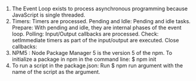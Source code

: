 1. The Event Loop exists to process asynchronous programming because JavaScript is single threaded.
2. Timers: Timers are processed.
   Pending and Idle: Pending and idle tasks. 
   Prepare: With pending and idle, they are internal phases of the event loop.
   Polling: Input/Output callbacks are processed.
   Check: setImmediate timers as part of the input/output are executed.
   Close callbacks: 
3. NPM5 : Node Package Manager 5 is the version 5 of the npm.
To initialize a package in npm in the command line: $ npm init
4. To run a script in the package.json: Run $ npm run argument with the name of the script as the argument.
